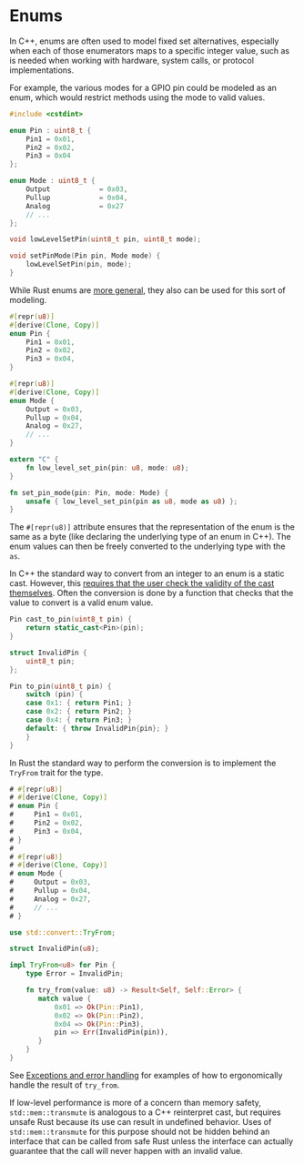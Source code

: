 # Enums

In C++, enums are often used to model fixed set alternatives, especially when
    each of those enumerators maps to a specific integer value, such as is needed
when working with hardware, system calls, or protocol implementations.

For example, the various modes for a GPIO pin could be modeled as an enum, which
would restrict methods using the mode to valid values.

```c++
#include <cstdint>

enum Pin : uint8_t {
    Pin1 = 0x01,
    Pin2 = 0x02,
    Pin3 = 0x04
};

enum Mode : uint8_t {
    Output            = 0x03,
    Pullup            = 0x04,
    Analog            = 0x27
    // ...
};

void lowLevelSetPin(uint8_t pin, uint8_t mode);

void setPinMode(Pin pin, Mode mode) {
    lowLevelSetPin(pin, mode);
}
```

While Rust enums are [more general](./idioms/data_modeling/tagged_unions.md),
they also can be used for this sort of modeling.

```rust
#[repr(u8)]
#[derive(Clone, Copy)]
enum Pin {
    Pin1 = 0x01,
    Pin2 = 0x02,
    Pin3 = 0x04,
}

#[repr(u8)]
#[derive(Clone, Copy)]
enum Mode {
    Output = 0x03,
    Pullup = 0x04,
    Analog = 0x27,
    // ...
}

extern "C" {
    fn low_level_set_pin(pin: u8, mode: u8);
}

fn set_pin_mode(pin: Pin, mode: Mode) {
    unsafe { low_level_set_pin(pin as u8, mode as u8) };
}
```

The `#[repr(u8)]` attribute ensures that the representation of the enum is the
same as a byte (like declaring the underlying type of an enum in C++). The enum
values can then be freely converted to the underlying type with the `as`.

In C++ the standard way to convert from an integer to an enum is a static cast.
However, this [requires that the user check the validity of the cast
themselves](https://www.open-std.org/jtc1/sc22/wg21/docs/cwg_defects.html#1766).
Often the conversion is done by a function that checks that the value to convert
is a valid enum value.

```c++
Pin cast_to_pin(uint8_t pin) {
    return static_cast<Pin>(pin);
}

struct InvalidPin {
    uint8_t pin;
};

Pin to_pin(uint8_t pin) {
    switch (pin) {
	case 0x1: { return Pin1; }
	case 0x2: { return Pin2; }
    case 0x4: { return Pin3; }
	default: { throw InvalidPin{pin}; }
    }
}
```

In Rust the standard way to perform the conversion is to implement the `TryFrom`
trait for the type.

```rust
# #[repr(u8)]
# #[derive(Clone, Copy)]
# enum Pin {
#     Pin1 = 0x01,
#     Pin2 = 0x02,
#     Pin3 = 0x04,
# }
#
# #[repr(u8)]
# #[derive(Clone, Copy)]
# enum Mode {
#     Output = 0x03,
#     Pullup = 0x04,
#     Analog = 0x27,
#     // ...
# }

use std::convert::TryFrom;

struct InvalidPin(u8);

impl TryFrom<u8> for Pin {
    type Error = InvalidPin;

    fn try_from(value: u8) -> Result<Self, Self::Error> {
       match value {
           0x01 => Ok(Pin::Pin1),
           0x02 => Ok(Pin::Pin2),
           0x04 => Ok(Pin::Pin3),
           pin => Err(InvalidPin(pin)),
       }
    }
}
```

See [Exceptions and error handling](/idioms/exceptions.md) for examples of how
to ergonomically handle the result of `try_from`.

If low-level performance is more of a concern than memory safety,
`std::mem::transmute` is analogous to a C++ reinterpret cast, but requires
unsafe Rust because its use can result in undefined behavior. Uses of
`std::mem::transmute` for this purpose should not be hidden behind an interface
that can be called from safe Rust unless the interface can actually guarantee
that the call will never happen with an invalid value.

